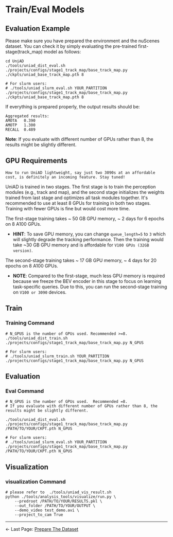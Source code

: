 # Train/Eval Models

## Evaluation Example <a name="example"></a>
Please make sure you have prepared the environment and the nuScenes dataset. You can check it by simply evaluating the pre-trained first-stage(track_map) model as follows:
```shell
cd UniAD
./tools/uniad_dist_eval.sh ./projects/configs/stage1_track_map/base_track_map.py ./ckpts/uniad_base_track_map.pth 8

# For slurm users:
# ./tools/uniad_slurm_eval.sh YOUR_PARTITION ./projects/configs/stage1_track_map/base_track_map.py ./ckpts/uniad_base_track_map.pth 8
```
If everything is prepared properly, the output results should be:

```
Aggregated results: 
AMOTA	0.390 
AMOTP	1.300
RECALL	0.489
```

**Note**: If you evaluate with different number of GPUs rather than 8, the results might be slightly different.

## GPU Requirements <a name="gpu"></a>

`How to run UniAD lightweight, say just two 3090s at an affordable cost, is definitely an incoming feature. Stay tuned!`

UniAD is trained in two stages. The first stage is to train the perception modules (e.g., track and map), and the second stage initializes the weights trained from last stage and optimizes all task modules together. It's recommended to use at least 8 GPUs for training in both two stages. Training with fewer GPUs is fine but would cost more time.

The first-stage training takes ~ 50 GB GPU memory, ~ 2 days for 6 epochs on 8 A100 GPUs.
* **HINT**: To save GPU memory, you can change `queue_length=5` to `3` which will slightly degrade the tracking performance. Then the training would take ~30 GB GPU memory and is affordable for `V100 GPUs (32GB version)`.

The second-stage training takes ~ 17 GB GPU memory, ~ 4 days for 20 epochs on 8 A100 GPUs.
* **NOTE**: Compared to the first-stage, much less GPU memory is required because we freeze the BEV encoder in this stage to focus on learning task-specific queries. Due to this, you can run the second-stage training on `V100 or 3090` devices.




##  Train <a name="train"></a>

<!-- ### GPU Requirements <a name="gpu"></a>
It's recommended to use at least 8 GPUs for training in both two stages. Training with fewer GPUs is fine but would cost more time.

The first-stage training takes ~ 50 GB GPU memory, ~ 2 days for 6 epochs on 8 A100 GPUs.
* **HINT**:To save GPU memory, you can change `queue_length=5` to `3` which will slightly degrade the tracking performance. Then the training would take ~30 GB GPU memory and is acceptable for V100 GPUs (32GB version).

The second-stage training takes ~ 17 GB GPU memory, ~ 4 days for 20 epochs on 8 A100 GPUs.
* **NOTE**: Compared to the first-stage, much less GPU memory is required because we freeze the BEV encoder in this stage to focus on learning task-specific queries. Due to this, you can run the second-stage training on V100 or 3090 devices. -->


### Training Command
```shell
# N_GPUS is the number of GPUs used. Recommended >=8.
./tools/uniad_dist_train.sh ./projects/configs/stage1_track_map/base_track_map.py N_GPUS

# For slurm users:
# ./tools/uniad_slurm_train.sh YOUR_PARTITION ./projects/configs/stage1_track_map/base_track_map.py N_GPUS
```

## Evaluation <a name="eval"></a>


### Eval Command
```shell
# N_GPUS is the number of GPUs used.  Recommended =8.
# If you evaluate with different number of GPUs rather than 8, the results might be slightly different.

./tools/uniad_dist_eval.sh ./projects/configs/stage1_track_map/base_track_map.py /PATH/TO/YOUR/CKPT.pth N_GPUS

# For slurm users:
# ./tools/uniad_slurm_eval.sh YOUR_PARTITION ./projects/configs/stage1_track_map/base_track_map.py /PATH/TO/YOUR/CKPT.pth N_GPUS
```

## Visualization <a name="vis"></a>


### visualization Command


```shell
# please refer to  ./tools/uniad_vis_result.sh
python ./tools/analysis_tools/visualize/run.py \
    --predroot /PATH/TO/YOUR/RESULTS.pkl \
    --out_folder /PATH/TO/YOUR/OUTPUT \
    --demo_video test_demo.avi \
    --project_to_cam True
```
---
<- Last Page: [Prepare The Dataset](./DATA_PREP.md)